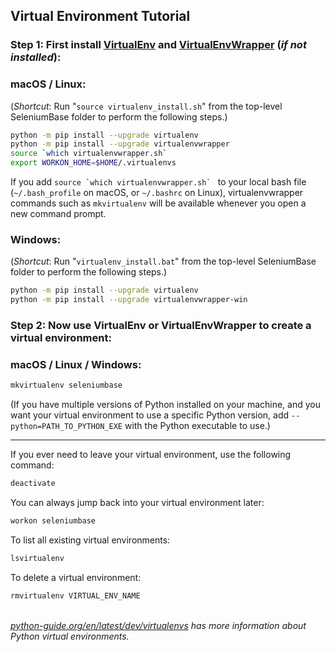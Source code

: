 ## Virtual Environment Tutorial

### **Step 1**: First install [VirtualEnv](http://virtualenv.readthedocs.org/en/latest/) and [VirtualEnvWrapper](http://virtualenvwrapper.readthedocs.org/en/latest/) (<i>if not installed</i>):

### macOS / Linux:

(*Shortcut*: Run "``source virtualenv_install.sh``" from the top-level SeleniumBase folder to perform the following steps.)

```bash
python -m pip install --upgrade virtualenv
python -m pip install --upgrade virtualenvwrapper
source `which virtualenvwrapper.sh`
export WORKON_HOME=$HOME/.virtualenvs
```

If you add ``source `which virtualenvwrapper.sh` `` to your local bash file (``~/.bash_profile`` on macOS, or ``~/.bashrc`` on Linux), virtualenvwrapper commands such as ``mkvirtualenv`` will be available whenever you open a new command prompt.

### Windows:

(*Shortcut*: Run "``virtualenv_install.bat``" from the top-level SeleniumBase folder to perform the following steps.)

```bash
python -m pip install --upgrade virtualenv
python -m pip install --upgrade virtualenvwrapper-win
```

### **Step 2**: Now use VirtualEnv or VirtualEnvWrapper to create a virtual environment:

### macOS / Linux / Windows:

```bash
mkvirtualenv seleniumbase
```
(If you have multiple versions of Python installed on your machine, and you want your virtual environment to use a specific Python version, add ``--python=PATH_TO_PYTHON_EXE`` with the Python executable to use.)

---

If you ever need to leave your virtual environment, use the following command:

```bash
deactivate
```

You can always jump back into your virtual environment later:

```bash
workon seleniumbase
```

To list all existing virtual environments:

```bash
lsvirtualenv
```

To delete a virtual environment:

```bash
rmvirtualenv VIRTUAL_ENV_NAME
```

<br><i>[python-guide.org/en/latest/dev/virtualenvs](http://docs.python-guide.org/en/latest/dev/virtualenvs/) has more information about Python virtual environments.</i>
